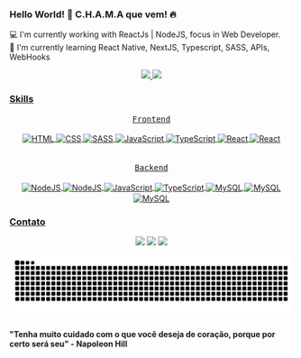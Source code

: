 ### Hello World! 👋 C.H.A.M.A que vem! 🔥

💻 I'm currently working with ReactJs | NodeJS, focus in Web Developer. <br>
🌱 I'm currently learning React Native, NextJS, Typescript, SASS, APIs, WebHooks <br>

<div align="center">
  <a href="https://github.com/fearanha">
  <img height="180em" src="https://github-readme-stats.vercel.app/api?username=fearanha&show_icons=true&theme=dracula&include_all_commits=true&count_private=true"/>
  <img height="180em" src="https://github-readme-stats.vercel.app/api/top-langs/?username=fearanha&layout=compact&langs_count=7&theme=dracula"/>
</div>

### Skills

<div align="center">
  <kbd>Frontend</kbd>
</div>  
     <div align="center" style="display: inline_block"><br>  
        <img align="center" alt="HTML" height="30" width="80"
        src="https://img.shields.io/badge/HTML-239120?style=for-the-badge&logo=html5&logoColor=white">
        <img align="center" alt="CSS" height="30" width="80"
        src="https://img.shields.io/badge/CSS-239120?&style=for-the-badge&logo=css3&logoColor=white">
        <img align="center" alt="SASS" height="30" width="80"
        src="https://img.shields.io/badge/Sass-CC6699?style=for-the-badge&logo=sass&logoColor=white">
        <img align="center" alt="JavaScript" height="30" width="80"
        src="https://img.shields.io/badge/JavaScript-F7DF1E?style=for-the-badge&logo=javascript&logoColor=black">
        <img align="center" alt="TypeScript" height="30" width="80"
        src="https://img.shields.io/badge/TypeScript-007ACC?style=for-the-badge&logo=typescript&logoColor=white">
        <img align="center" alt="React" height="30" width="80"
        src="https://img.shields.io/badge/React-20232A?style=for-the-badge&logo=react&logoColor=61DAFB">
        <img align="center" alt="React" height="30" width="80"
        src="https://img.shields.io/badge/Tailwind_CSS-38B2AC?style=for-the-badge&logo=tailwind-css&logoColor=white">
     </div>
<div align="center"><br><br>
  <kbd>Backend</kbd>
</div>  
     <div align="center" style="display: inline_block"><br>
        <img align="center" alt="NodeJS" height="30" width="80"
        src="https://img.shields.io/badge/MongoDB-4EA94B?style=for-the-badge&logo=mongodb&logoColor=white">
        <img align="center" alt="NodeJS" height="30" width="80"
        src="https://img.shields.io/badge/Node.js-43853D?style=for-the-badge&logo=node.js&logoColor=white">
        <img align="center" alt="JavaScript" height="30" width="80"
        src="https://img.shields.io/badge/JavaScript-F7DF1E?style=for-the-badge&logo=javascript&logoColor=black">
        <img align="center" alt="TypeScript" height="30" width="80"
        src="https://img.shields.io/badge/TypeScript-007ACC?style=for-the-badge&logo=typescript&logoColor=white">
        <img align="center" alt="MySQL" height="30" width="80"
        src="https://img.shields.io/badge/Express.js-404D59?style=for-the-badge">
        <img align="center" alt="MySQL" height="30" width="80"
        src="https://img.shields.io/badge/MySQL-005C84?style=for-the-badge&logo=mysql&logoColor=white">
        <img align="center" alt="MySQL" height="30" width="80"
        src="https://img.shields.io/badge/PostgreSQL-316192?style=for-the-badge&logo=postgresql&logoColor=white">
  </div>  
  
### Contato
<div align="center">
<a href = "mailto:felipearanha.c@gmail.com"><img src="https://img.shields.io/badge/Gmail-D14836?style=for-the-badge&logo=gmail&logoColor=white" target="_blank"></a>
<a href="https://instagram.com/feharanha" target="_blank"><img src="https://img.shields.io/badge/-Instagram-%23E4405F?style=for-the-badge&logo=instagram&logoColor=white" target="_blank"></a>
<a href="https://www.linkedin.com/in/felipe-aranha-adc" target="_blank"><img src="https://img.shields.io/badge/-LinkedIn-%230077B5?style=for-the-badge&logo=linkedin&logoColor=white" target="_blank"></a>

![Snake animation](https://github.com/fearanha/fearanha/blob/output/github-contribution-grid-snake.svg)

</div>
  
#### "Tenha muito cuidado com o que você deseja de coração, porque por certo será seu" - Napoleon Hill
